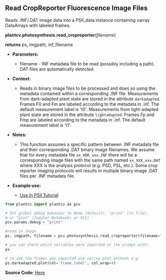 ## Read CropReporter Fluorescence Image Files

Reads .INF/.DAT image data into a PSII_data instance containing xarray DataArrays with labeled frames. 

**plantcv.photosynthesis.read_cropreporter**(*filename*)

**returns** ps, imgpath, inf_filename

- **Parameters:**
    - filename - INF metadata file to be read (possibly including a path). DAT files are automatically detected.
    
- **Context:**
    - Reads in binary image files to be processed and does so using the metadata contained within a corresponding .INF file. Measurements from dark-adapted plant state are stored in the attribute `darkadapted`. Frames F0 and Fm are labeled according to the metadata in .inf. The default measurement label is 't0'. Measurements from light-adapted plant state are stored in the attribute `lightadapted`. Frames Fp and Fmp are labeled according to the metadata in .inf. The default measurement label is 't1'.
- **Notes:**
    - This function assumes a specific pattern between .INF metadata file and their corresponding .DAT binary image filenames. 
    We assume that for every metadata file `xx_HDR_xxx.INF` there will be a corresponding image files with the same path
    named `xx_XXX_xxx.DAT` where XXX is the analysis protocol (e.g. PSD, PSL, etc.). Some crop reporter imaging protocols will results in multiple binary image .DAT files per .INF metadata file.  
- **Example use:**
    - [Use In PSII Tutorial](psII_tutorial.md) 


```python
from plantcv import plantcv as pcv      

# Set global debug behavior to None (default), "print" (to file), 
# or "plot" (Jupyter Notebooks or X11)
pcv.params.debug = "print"

#read in image
ps, imgpath, filename = pcv.photosynthesis.read_cropreporter(filename="PSII_HDR_20200826_22_rep6.INF")

# you can check which variables were imported at the prompt with:
ps

# to see the frames you imported use xarray plot methods e.g.
ps.darkadapted.plot(col='frame_label', col_wrap=4)

```

**Source Code:** [Here](https://github.com/danforthcenter/plantcv/blob/master/plantcv/plantcv/photosynthesis/read_cropreporter.py)
